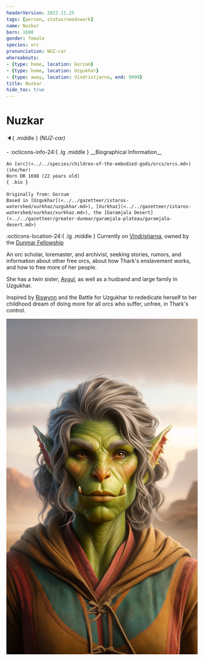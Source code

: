 ```yaml
---
headerVersion: 2023.11.25
tags: [person, status/needswork]
name: Nuzkar
born: 1698
gender: female
species: orc
pronunciation: NUZ-car
whereabouts:
- {type: home, location: Gorzum}
- {type: home, location: Uzgukhar}
- {type: away, location: Vindristjarna, end: 9999}
title: Nuzkar
hide_toc: true
---
```

# Nuzkar
:speaker:{ .middle } *(NUZ-car)*  
<div class="grid cards ext-narrow-margin ext-one-column" markdown>
- :octicons-info-24:{ .lg .middle } __Biographical Information__

    An [orc](<../../species/children-of-the-embodied-gods/orcs/orcs.md>) (she/her)  
    Born DR 1698 (22 years old)  
    { .bio }

    Originally from: Gorzum
    Based in [Uzgukhar](<../../gazetteer/istaros-watershed/xurkhaz/uzgukhar.md>), [Xurkhaz](<../../gazetteer/istaros-watershed/xurkhaz/xurkhaz.md>), the [Garamjala Desert](<../../gazetteer/greater-dunmar/garamjala-plateau/garamjala-desert.md>)
</div>

:octicons-location-24:{ .lg .middle } Currently on [Vindristjarna](<../../things/ships/vindristjarna.md>), owned by the [Dunmar Fellowship](<../pcs/dunmar-fellowship/dunmar-fellowship.md>)


An orc scholar, loremaster, and archivist, seeking stories, rumors, and information about other free orcs, about how Thark's enslavement works, and how to free more of her people. 

She has a twin sister, [Aygul](<./aygul.md>), as well as a husband and large family in Uzgukhar. 

Inspired by [Riswynn](<../pcs/dunmar-fellowship/riswynn.md>) and the Battle for Uzgukhar to rededicate herself to her childhood dream of doing more for all orcs who suffer, unfree, in Thark's control. 

![Nuzkar Potrait](../../assets/nuzkar-potrait.png)
